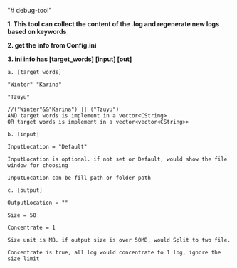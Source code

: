 "# debug-tool" 

**1. This tool can collect the content of the .log and regenerate new logs based on keywords**

**2. get the info from Config.ini**

**3. ini info has [target_words] [input] [out]**

    a. [target_words]
    
    "Winter" "Karina"
    
    "Tzuyu"
    
    //("Winter"&&"Karina") || ("Tzuyu")
    AND target words is implement in a vector<CString>
    OR target words is implement in a vector<vector<CString>>
    
    b. [input]
    
    InputLocation = "Default"
    
    InputLocation is optional. if not set or Default, would show the file window for choosing
    
    InputLocation can be fill path or folder path
    
    c. [output]
    
    OutputLocation = ""
    
    Size = 50
    
    Concentrate = 1
    
    Size unit is MB. if output size is over 50MB, would Split to two file.
    
    Concentrate is true, all log would concentrate to 1 log, ignore the size limit
    
  

